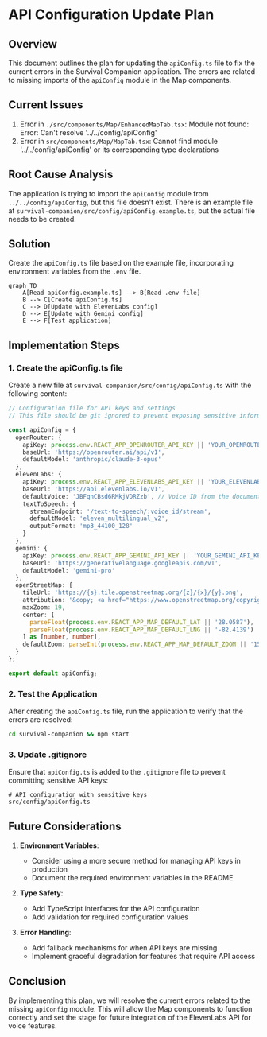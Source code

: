 # API Configuration Update Plan

## Overview

This document outlines the plan for updating the `apiConfig.ts` file to fix the current errors in the Survival Companion application. The errors are related to missing imports of the `apiConfig` module in the Map components.

## Current Issues

1. Error in `./src/components/Map/EnhancedMapTab.tsx`: Module not found: Error: Can't resolve '../../config/apiConfig'
2. Error in `src/components/Map/MapTab.tsx`: Cannot find module '../../config/apiConfig' or its corresponding type declarations

## Root Cause Analysis

The application is trying to import the `apiConfig` module from `../../config/apiConfig`, but this file doesn't exist. There is an example file at `survival-companion/src/config/apiConfig.example.ts`, but the actual file needs to be created.

## Solution

Create the `apiConfig.ts` file based on the example file, incorporating environment variables from the `.env` file.

```mermaid
graph TD
    A[Read apiConfig.example.ts] --> B[Read .env file]
    B --> C[Create apiConfig.ts]
    C --> D[Update with ElevenLabs config]
    D --> E[Update with Gemini config]
    E --> F[Test application]
```

## Implementation Steps

### 1. Create the apiConfig.ts file

Create a new file at `survival-companion/src/config/apiConfig.ts` with the following content:

```typescript
// Configuration file for API keys and settings
// This file should be git ignored to prevent exposing sensitive information

const apiConfig = {
  openRouter: {
    apiKey: process.env.REACT_APP_OPENROUTER_API_KEY || 'YOUR_OPENROUTER_API_KEY',
    baseUrl: 'https://openrouter.ai/api/v1',
    defaultModel: 'anthropic/claude-3-opus'
  },
  elevenLabs: {
    apiKey: process.env.REACT_APP_ELEVENLABS_API_KEY || 'YOUR_ELEVENLABS_API_KEY',
    baseUrl: 'https://api.elevenlabs.io/v1',
    defaultVoice: 'JBFqnCBsd6RMkjVDRZzb', // Voice ID from the documentation
    textToSpeech: {
      streamEndpoint: '/text-to-speech/:voice_id/stream',
      defaultModel: 'eleven_multilingual_v2',
      outputFormat: 'mp3_44100_128'
    }
  },
  gemini: {
    apiKey: process.env.REACT_APP_GEMINI_API_KEY || 'YOUR_GEMINI_API_KEY',
    baseUrl: 'https://generativelanguage.googleapis.com/v1',
    defaultModel: 'gemini-pro'
  },
  openStreetMap: {
    tileUrl: 'https://{s}.tile.openstreetmap.org/{z}/{x}/{y}.png',
    attribution: '&copy; <a href="https://www.openstreetmap.org/copyright">OpenStreetMap</a> contributors',
    maxZoom: 19,
    center: [
      parseFloat(process.env.REACT_APP_MAP_DEFAULT_LAT || '28.0587'),
      parseFloat(process.env.REACT_APP_MAP_DEFAULT_LNG || '-82.4139')
    ] as [number, number],
    defaultZoom: parseInt(process.env.REACT_APP_MAP_DEFAULT_ZOOM || '15', 10)
  }
};

export default apiConfig;
```

### 2. Test the Application

After creating the `apiConfig.ts` file, run the application to verify that the errors are resolved:

```bash
cd survival-companion && npm start
```

### 3. Update .gitignore

Ensure that `apiConfig.ts` is added to the `.gitignore` file to prevent committing sensitive API keys:

```
# API configuration with sensitive keys
src/config/apiConfig.ts
```

## Future Considerations

1. **Environment Variables**:
   - Consider using a more secure method for managing API keys in production
   - Document the required environment variables in the README

2. **Type Safety**:
   - Add TypeScript interfaces for the API configuration
   - Add validation for required configuration values

3. **Error Handling**:
   - Add fallback mechanisms for when API keys are missing
   - Implement graceful degradation for features that require API access

## Conclusion

By implementing this plan, we will resolve the current errors related to the missing `apiConfig` module. This will allow the Map components to function correctly and set the stage for future integration of the ElevenLabs API for voice features.